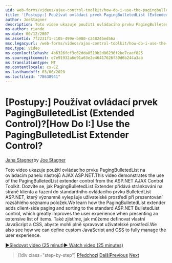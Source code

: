 ```yaml
---
uid: web-forms/videos/ajax-control-toolkit/how-do-i-use-the-pagingbulletedlist-extender-control
title: '[Postupy:] Používat ovládací prvek PagingBulletedList (Extended Control)? | Dokumenty Microsoft'
author: JoeStagner
description: Toto video ukazuje použití ovládacího prvku PagingBulletedList na ovládacím panelu nástrojů AJAX ASP.NET. Dozvíte se, jak se PagingBulletedList rozšiřuje...
ms.author: riande
ms.date: 06/12/2007
ms.assetid: 7f2231f1-c105-499e-b980-c24824bed56a
msc.legacyurl: /web-forms/videos/ajax-control-toolkit/how-do-i-use-the-pagingbulletedlist-extender-control
msc.type: video
ms.openlocfilehash: 4b6326fcf3c62dda8519b2d86236f2be7caef825
ms.sourcegitcommit: e7e91932a6e91a63e2e46417626f39d6b244a3ab
ms.translationtype: MT
ms.contentlocale: cs-CZ
ms.lasthandoff: 03/06/2020
ms.locfileid: "78638941"
---
```

# <a name="how-do-i-use-the-pagingbulletedlist-extender-control"></a><span data-ttu-id="af050-105">[Postupy:] Používat ovládací prvek PagingBulletedList (Extended Control)?</span><span class="sxs-lookup"><span data-stu-id="af050-105">[How Do I:] Use the PagingBulletedList Extender Control?</span></span>

<span data-ttu-id="af050-106">[Jana Stagner](https://github.com/JoeStagner)</span><span class="sxs-lookup"><span data-stu-id="af050-106">by [Joe Stagner](https://github.com/JoeStagner)</span></span>

<span data-ttu-id="af050-107">Toto video ukazuje použití ovládacího prvku PagingBulletedList na ovládacím panelu nástrojů AJAX ASP.NET.</span><span class="sxs-lookup"><span data-stu-id="af050-107">This video demonstrates the use of the PagingBulletedList extender control from the ASP.NET AJAX Control Toolkit.</span></span> <span data-ttu-id="af050-108">Dozvíte se, jak PagingBulletedList Extender přidává stránkování na straně klienta a řazení do standardního ovládacího prvku BulletedList ASP.NET, který významně vylepšuje uživatelské prostředí při prezentování rozsáhlého seznamu položek.</span><span class="sxs-lookup"><span data-stu-id="af050-108">We learn how the PagingBulletedList extender adds client-side paging and sorting to the standard ASP.NET BulletedList control, which greatly improves the user experience when presenting an extensive list of items.</span></span> <span data-ttu-id="af050-109">Také zjistíme, jak můžeme definovat vlastní JavaScript a CSS, abyste mohli plně spravovat uživatelské prostředí.</span><span class="sxs-lookup"><span data-stu-id="af050-109">We also see how we can define custom JavaScript and CSS to fully manage the user experience.</span></span>

[<span data-ttu-id="af050-110">&#9654;Sledovat video (25 minut)</span><span class="sxs-lookup"><span data-stu-id="af050-110">&#9654; Watch video (25 minutes)</span></span>](https://channel9.msdn.com/Blogs/ASP-NET-Site-Videos/how-do-i-use-the-pagingbulletedlist-extender-control)

> [!div class="step-by-step"]
> <span data-ttu-id="af050-111">[Předchozí](how-do-i-use-the-aspnet-ajax-listsearch-extender.md)
> [Další](how-do-i-use-the-numericupdown-extender-control.md)</span><span class="sxs-lookup"><span data-stu-id="af050-111">[Previous](how-do-i-use-the-aspnet-ajax-listsearch-extender.md)
[Next](how-do-i-use-the-numericupdown-extender-control.md)</span></span>
